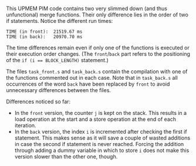 This UPMEM PIM code contains two very slimmed down (and thus unfunctional) merge functions.
Their only difference lies in the order of two if statements.
Notice the different run times:
```
TIME (in front):  21519.67 ms
TIME (in back):   20970.70 ms
```
The time differences remain even if only one of the functions is executed or their execution order changes.
(The `front`/`back` part refers to the positioning of the `if (i == BLOCK_LENGTH)` statement.)

The files `task_front.s` and `task_back.s` contain the compilation with one of the functions commented out in each case.
Note that in `task_back.s` all occurrences of the word `back` have been replaced by `front` to avoid unnecessary differences between the files.

Differences noticed so far:
* In the `front` version, the counter `j` is kept on the stack.
  This results in a load operation at the start and a store operation at the end of each iteration.
* In the `back` version, the index `i` is incremented after checking the first if statement.
  This makes sense as it will save a couple of wasted additions in case the second if statement is never reached.
  Forcing the addition through adding a dummy variable in which to store `i` does not make this version slower than the other one, though.
